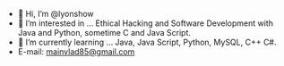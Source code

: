 - 👋 Hi, I’m @lyonshow
- 👀 I’m interested in ... Ethical Hacking and Software Development with Java and Python, sometime C and Java Script.
- 🌱 I’m currently learning ... Java, Java Script, Python, MySQL, C++ C#.
- E-mail: mainvlad85@gmail.com

<!---
lyonshow/lyonshow is a ✨ special ✨ repository because its `README.md` (this file) appears on your GitHub profile.
You can click the Preview link to take a look at your changes.
--->
